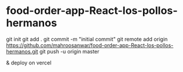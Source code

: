 # food-order-app-React-los-pollos-hermanos


git init 
git add .
git commit -m "initial commit"
git remote add origin https://github.com/mahroosanwar/food-order-app-React-los-pollos-hermanos.git
git push -u origin master


& deploy on vercel

